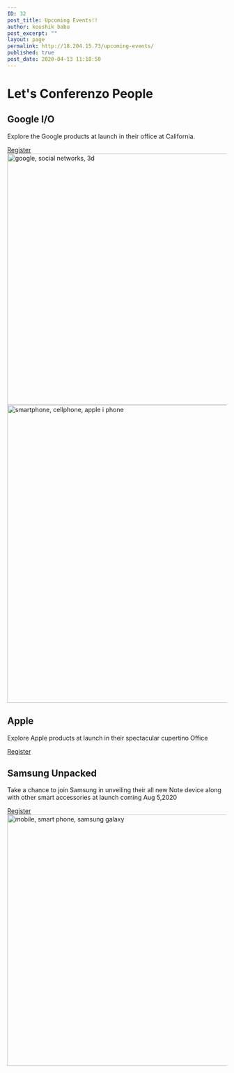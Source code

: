 ```yaml
---
ID: 32
post_title: Upcoming Events!!
author: koushik babu
post_excerpt: ""
layout: page
permalink: http://18.204.15.73/upcoming-events/
published: true
post_date: 2020-04-13 11:18:50
---
```

<h1>Let's Conferenzo People                        
</h1>		
			<h2>Google I/O</h2>		
		<p>Explore the Google products at launch in their office at California.</p>		
			<a href="#" role="button">
						Register
					</a>
										<img width="1024" height="576" src="http://18.204.15.73/wp-content/uploads/2020/07/google-social-networks-3d-1762248-1024x576.jpg" alt="google, social networks, 3d" srcset="http://18.204.15.73/wp-content/uploads/2020/07/google-social-networks-3d-1762248-1024x576.jpg 1024w, http://18.204.15.73/wp-content/uploads/2020/07/google-social-networks-3d-1762248-300x169.jpg 300w, http://18.204.15.73/wp-content/uploads/2020/07/google-social-networks-3d-1762248-768x432.jpg 768w, http://18.204.15.73/wp-content/uploads/2020/07/google-social-networks-3d-1762248.jpg 1280w" sizes="(max-width: 1024px) 100vw, 1024px" />											
										<img width="1024" height="682" src="http://18.204.15.73/wp-content/uploads/2020/07/smartphone-cellphone-apple-i-phone-1894723-1024x682.jpg" alt="smartphone, cellphone, apple i phone" srcset="http://18.204.15.73/wp-content/uploads/2020/07/smartphone-cellphone-apple-i-phone-1894723-1024x682.jpg 1024w, http://18.204.15.73/wp-content/uploads/2020/07/smartphone-cellphone-apple-i-phone-1894723-300x200.jpg 300w, http://18.204.15.73/wp-content/uploads/2020/07/smartphone-cellphone-apple-i-phone-1894723-768x512.jpg 768w, http://18.204.15.73/wp-content/uploads/2020/07/smartphone-cellphone-apple-i-phone-1894723.jpg 1280w" sizes="(max-width: 1024px) 100vw, 1024px" />											
			<h2>Apple</h2>		
		<p>Explore Apple products at launch in their spectacular cupertino Office</p>		
			<a href="#" role="button">
						Register
					</a>
			<h2>Samsung Unpacked</h2>		
		<p>Take a chance to join Samsung in unveiling their all new Note device along with other smart accessories at launch coming Aug 5,2020</p>		
			<a href="#" role="button">
						Register
					</a>
										<img width="1024" height="576" src="http://18.204.15.73/wp-content/uploads/2020/07/mobile-smart-phone-samsung-galaxy-2262928-1024x576.jpg" alt="mobile, smart phone, samsung galaxy" srcset="http://18.204.15.73/wp-content/uploads/2020/07/mobile-smart-phone-samsung-galaxy-2262928-1024x576.jpg 1024w, http://18.204.15.73/wp-content/uploads/2020/07/mobile-smart-phone-samsung-galaxy-2262928-300x169.jpg 300w, http://18.204.15.73/wp-content/uploads/2020/07/mobile-smart-phone-samsung-galaxy-2262928-768x432.jpg 768w, http://18.204.15.73/wp-content/uploads/2020/07/mobile-smart-phone-samsung-galaxy-2262928.jpg 1280w" sizes="(max-width: 1024px) 100vw, 1024px" />